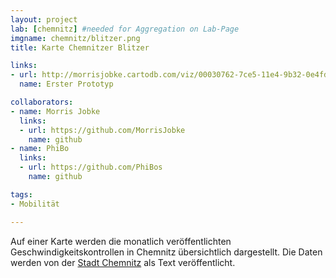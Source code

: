 ```yaml
---
layout: project
lab: [chemnitz] #needed for Aggregation on Lab-Page
imgname: chemnitz/blitzer.png
title: Karte Chemnitzer Blitzer

links:
- url: http://morrisjobke.cartodb.com/viz/00030762-7ce5-11e4-9b32-0e4fddd5de28/public_map
  name: Erster Prototyp

collaborators:
- name: Morris Jobke
  links:
  - url: https://github.com/MorrisJobke
    name: github
- name: PhiBo
  links:
  - url: https://github.com/PhiBos
    name: github

tags:
- Mobilität

---
```


Auf einer Karte werden die monatlich veröffentlichten Geschwindigkeitskontrollen in Chemnitz übersichtlich dargestellt. Die Daten werden von der [Stadt Chemnitz][] als Text veröffentlicht.

[Stadt Chemnitz]: http://www.chemnitz.de/chemnitz/de/aktuelles/presse/pressemitteilungen/2014/678.html

